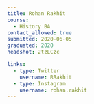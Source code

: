 ```yaml
---
title: Rohan Rakhit
course:
  - History BA
contact_allowed: true
submitted: 2020-06-05
graduated: 2020
headshot: 2tzLCzc

links:
  - type: Twitter
    username: RRakhit
  - type: Instagram
    username: rohan.rakhit
---
```

